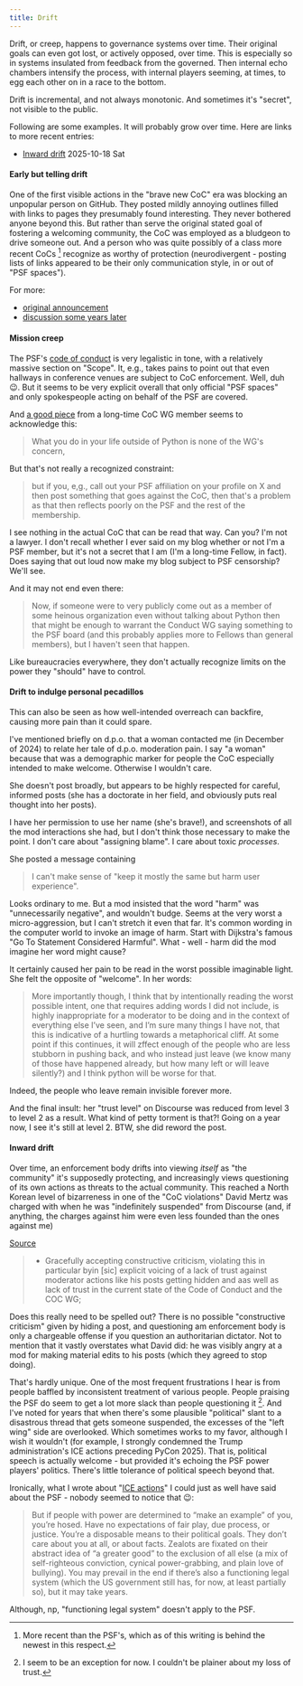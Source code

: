 ```yaml
---
title: Drift
---
```


Drift, or creep, happens to governance systems over time. Their original goals can even got lost, or actively opposed, over time. This is
especially so in systems insulated from feedback from the governed. Then internal echo chambers intensify the process, with internal players
seeming, at times, to egg each other on in a race to the bottom.

Drift is incremental, and not always monotonic. And sometimes it's "secret", not visible to the public.

Following are some examples. It will probably grow over time. Here are links to more recent entries:

- [Inward drift](#inner) 2025-10-18 Sat

#### Early but telling drift

One of the first visible actions in the "brave new CoC" era was blocking an unpopular person on GitHub. They posted
mildly annoying outlines filled with links to pages they presumably found interesting. They never bothered anyone beyond this.
But rather than serve the original stated goal of fostering a welcoming community, the CoC was employed as a bludgeon to
drive someone out. And a person who was quite possibly of a class more recent CoCs [^cc] recognize as worthy of protection
(neurodivergent - posting lists of links appeared to be their only communication style, in or out of "PSF spaces").

[^cc]: More recent than the PSF's, which as of this writing is behind the newest in this respect.

For more:

- [original announcement](https://mail.python.org/archives/list/python-committers@python.org/message/EK5PNQSXC4J2RAEHDV6AAOVK4MJHRL6C)
- [discussion some years later](https://discuss.python.org/t/steering-council-nomination-raymond-hettinger-2021-term/5731/25)

#### Mission creep

The PSF's [code of conduct](https://policies.python.org/python.org/code-of-conduct/) is very legalistic in tone,
with a relatively massive section on "Scope". It, e.g., takes pains to point out that even hallways in conference
venues are subject to CoC enforcement. Well, duh :wink:. But it seems to be very explicit overall that only official
"PSF spaces" and only spokespeople acting on behalf of the PSF are covered.

And [a good piece](https://snarky.ca/what-the-psf-conduct-wg-does/) from a long-time CoC WG member seems to acknowledge this:

> What you do in your life outside of Python is none of the WG's concern,

But that's not really a recognized constraint:

> but if you, e,g., call out your PSF affiliation on your profile on X and then post something that goes against
> the CoC, then that's a problem as that then reflects poorly on the PSF and the rest of the membership.

I see nothing in the actual CoC that can be read that way. Can you? I'm not a lawyer. I don't recall whether
I ever said on my blog whether or not I'm a PSF member, but it's not a secret that I am (I'm a long-time Fellow,
in fact). Does saying that out loud now make my blog subject to PSF censorship? We'll see.

And it may not end even there:

> Now, if someone were to very publicly come out as a member of some heinous organization even without talking about
> Python then that might be enough to warrant the Conduct WG saying something to the PSF board (and this probably
> applies more to Fellows than general members), but I haven't seen that happen.

Like bureaucracies everywhere, they don't actually recognize limits on the power they "should" have to control.

#### Drift to indulge personal pecadillos

This can also be seen as how well-intended overreach can backfire, causing more pain than it could spare.

I've mentioned briefly on d.p.o. that a woman contacted me (in December of 2024) to relate her tale of d.p.o.
moderation pain. I say "a woman" because that was a demographic marker for people the CoC especially intended
to make welcome. Otherwise I wouldn't care.

She doesn't post broadly, but appears to be highly respected for careful, informed posts (she has a doctorate
in her field, and obviously puts real thought into her posts).

I have her permission to use her name (she's brave!), and screenshots of all the mod interactions she had, 
but I don't think those necessary to make the point. I don't care about "assigning blame". I care about
toxic _processes_.

She posted a message containing

> I can't make sense of "keep it mostly the same but harm user experience".

Looks ordinary to me. But a mod insisted that the word "harm" was "unnecessarily negative", and wouldn't budge.
Seems at the very worst a micro-aggression, but I can't stretch it even that far. It's common wording in the computer
world to invoke an image of harm. Start with Dijkstra's famous "Go To Statement Considered Harmful".
What - well - harm did the mod imagine her word might cause?

It certainly caused her pain to be read in the worst possible imaginable light. She felt the opposite
of "welcome". In her words:

> More importantly though, I think that by intentionally reading the worst possible intent, one that requires adding
> words I did not include, is highly inappropriate for a moderator to be doing and in the context of everything else
> I’ve seen, and I’m sure many things I have not, that this is indicative of a hurtling towards a metaphorical
> cliff. At some point if this continues, it will zffect enough of the people who are less stubborn in pushing back,
> and who instead just leave (we know many of those have happened already, but how many left or will leave silently?) and
> I think python will be worse for that.


Indeed, the people who leave remain invisible forever more.

And the final insult: her "trust level" on Discourse was reduced from level 3 to level 2 as a result. What kind
of petty torment is that?! Going on a year now, I see it's still at level 2. BTW, she did reword the post.

 <a id="inner"></a>
#### Inward drift

Over time, an enforcement body drifts into viewing _itself_ as "the community" it's supposedly protecting, and increasingly views questioning of its own actions as threats to the actual community. This reached a North Korean level of bizarreness in one of the "CoC violations" David Mertz was charged with when he was "indefinitely suspended" from Discourse (and, if anything, the charges against him were even less founded than the ones 
against me)

[Source](https://discuss.python.org/t/why-i-am-withdrawing-fellowship-status-in-psf/58301/4)

> - Gracefully accepting constructive criticism, violating this in particular byin [sic] explicit voicing of a lack of trust against moderator actions like his posts getting hidden and aas well as lack of trust in the current state of the Code of Conduct and the COC WG;

Does this really need to be spelled out? There is no possible "constructive criticism" given by hiding a post, and questioning am enforcement body is only a chargeable offense if you question an authoritarian dictator. Not to mention that it vastly overstates what David did: he was visibly angry at a mod for making material edits to his posts (which they agreed to stop doing).

That's hardly unique. One of the most frequent frustrations I hear is from people baffled by inconsistent treatment of various people. People praising the PSF do seem to get a lot more slack than people questioning it [^me]. And I've noted for years that when there's some plausible "political" slant to a disastrous thread that gets someone suspended, the excesses of the "left wing" side are overlooked. Which sometimes works to my favor, although I wish it wouldn't (for example, I strongly condemned the Trump administration's ICE actions preceding PyCon 2025). That is, political speech is actually welcome - but provided it's echoing the PSF power players' politics. There's little tolerance of political speech beyond that.

Ironically, what I wrote about "[ICE actions](https://discuss.python.org/t/pycon-us-2025-travel-guidance/85196/21)" I could just as well have said about the PSF - nobody seemed to notice that :wink::


> But if people with power are determined to “make an example” of you, you’re hosed. Have no expectations of fair play, due process, or justice. You’re a disposable means to their political goals. They don’t care about you at all, or about facts. Zealots are fixated on their abstract idea of “a greater good” to the exclusion of all else (a mix of self-righteous conviction, cynical power-grabbing, and plain love of bullying). You may prevail in the end if there’s also a functioning legal system (which the US government still has, for now, at least partially so), but it may take years.

Although, np, "functioning legal system" doesn't apply to the PSF.




[^me]: I seem to be an exception for now. I couldn't be plainer about my loss of trust.
